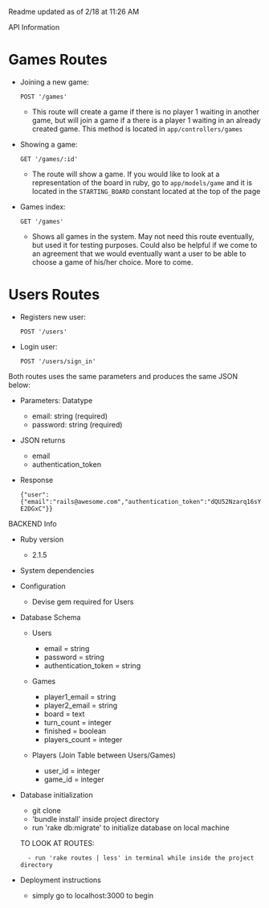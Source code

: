 

Readme updated as of 2/18 at 11:26 AM

API Information
# Games Routes

* Joining a new game:
	
	`POST '/games'`
	- This route will create a game if there is no player 1 waiting in another game, but will join a game if a 		there is a player 1 waiting in an already created game.  This method is located in `app/controllers/games`

* Showing a game:
	
	`GET '/games/:id'`
	- The route will show a game. If you would like to look at a representation of the board in ruby, go to 		`app/models/game` and it is located in the `STARTING_BOARD` constant located at the top of the page

* Games index:
	
	`GET '/games'`
	- Shows all games in the system.  May not need this route eventually, but used it for testing purposes. Could 	also be helpful if we come to an agreement that we would eventually want a user to be able to choose a game 
	of his/her choice.  More to come.


# Users Routes 

* Registers new user:

	`POST '/users'`

* Login user:
	
	`POST '/users/sign_in'`


Both routes uses the same parameters and produces the same JSON below:

* Parameters: Datatype
  - email: string (required)
  - password: string (required)

* JSON returns
	- email
	- authentication_token

* Response

	`{"user":{"email":"rails@awesome.com","authentication_token":"dQU52Nzarq16sYE2DGxC"}}`


BACKEND Info

* Ruby version

	- 2.1.5

* System dependencies

* Configuration

	- Devise gem required for Users

* Database Schema

	* Users
		- email = string
		- password = string
		- authentication_token = string

	* Games

		- player1_email = string
		- player2_email = string
		- board = text
		- turn_count = integer
		- finished = boolean
		- players_count = integer

	- Players (Join Table between Users/Games)

		- user_id = integer
		- game_id = integer


* Database initialization

	- git clone
	- 'bundle install' inside project directory
	- run 'rake db:migrate' to initialize database on local machine

	TO LOOK AT ROUTES:

		- run 'rake routes | less' in terminal while inside the project directory


* Deployment instructions

	- simply go to localhost:3000 to begin
